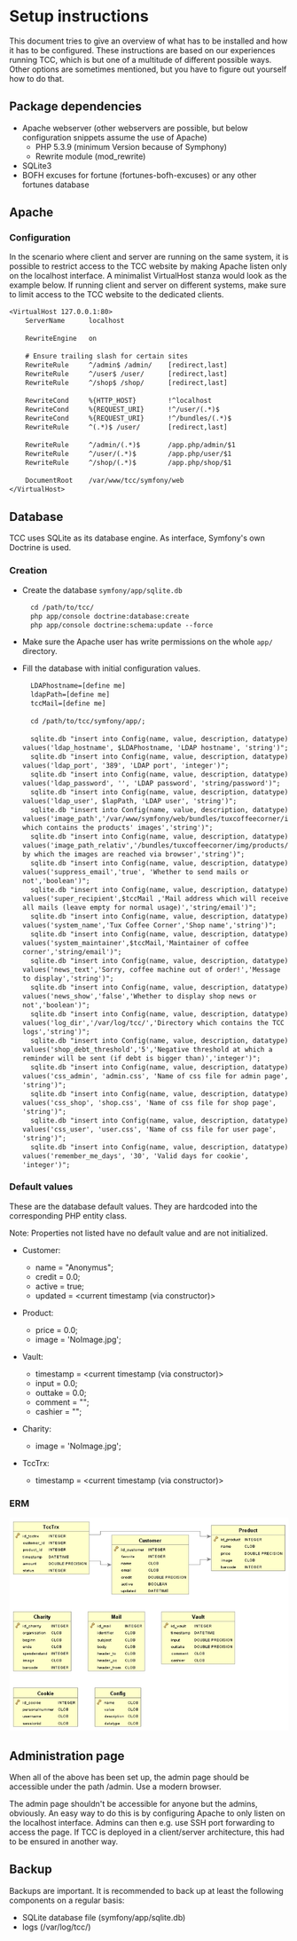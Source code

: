 # Setup instructions
This document tries to give an overview of what has to be installed and how it has to be configured. These instructions are based on our experiences running TCC, which is but one of a multitude of different possible ways. Other options are sometimes mentioned, but you have to figure out yourself how to do that.

## Package dependencies
* Apache webserver (other webservers are possible, but below configuration snippets assume the use of Apache)
	* PHP 5.3.9 (minimum Version because of Symphony)
	* Rewrite module (mod_rewrite)
* SQLite3
* BOFH excuses for fortune (fortunes-bofh-excuses) or any other fortunes database

## Apache
### Configuration
In the scenario where client and server are running on the same system, it is possible to restrict access to the TCC website by making Apache listen only on the localhost interface. A minimalist VirtualHost stanza would look as the example below. If running client and server on different systems, make sure to limit access to the TCC website to the dedicated clients.

	<VirtualHost 127.0.0.1:80>
		ServerName		localhost

		RewriteEngine	on

		# Ensure trailing slash for certain sites
		RewriteRule		^/admin$ /admin/	[redirect,last]
		RewriteRule		^/user$ /user/		[redirect,last]
		RewriteRule		^/shop$ /shop/		[redirect,last]

		RewriteCond		%{HTTP_HOST}		!^localhost
		RewriteCond		%{REQUEST_URI}		!^/user/(.*)$
		RewriteCond		%{REQUEST_URI}		!^/bundles/(.*)$
		RewriteRule		^(.*)$ /user/		[redirect,last]

		RewriteRule		^/admin/(.*)$		/app.php/admin/$1
		RewriteRule		^/user/(.*)$		/app.php/user/$1
		RewriteRule		^/shop/(.*)$		/app.php/shop/$1

		DocumentRoot	/var/www/tcc/symfony/web
	</VirtualHost>

## Database
TCC uses SQLite as its database engine. As interface, Symfony's own Doctrine is used.

### Creation
* Create the database `symfony/app/sqlite.db`

		cd /path/to/tcc/
		php app/console doctrine:database:create
		php app/console doctrine:schema:update --force

* Make sure the Apache user has write permissions on the whole `app/` directory.
* Fill the database with initial configuration values.

		LDAPhostname=[define me]
		ldapPath=[define me]
		tccMail=[define me]

		cd /path/to/tcc/symfony/app/;

		sqlite.db "insert into Config(name, value, description, datatype) values('ldap_hostname', $LDAPhostname, 'LDAP hostname', 'string')";
		sqlite.db "insert into Config(name, value, description, datatype) values('ldap_port', '389', 'LDAP port', 'integer')";
		sqlite.db "insert into Config(name, value, description, datatype) values('ldap_password', '', 'LDAP password', 'string/password')";
		sqlite.db "insert into Config(name, value, description, datatype) values('ldap_user', $lapPath, 'LDAP user', 'string')";
		sqlite.db "insert into Config(name, value, description, datatype) values('image_path','/var/www/symfony/web/bundles/tuxcoffeecorner/img/products','Directory which contains the products' images','string')";
		sqlite.db "insert into Config(name, value, description, datatype) values('image_path_relativ','/bundles/tuxcoffeecorner/img/products/','Path by which the images are reached via browser','string')";
		sqlite.db "insert into Config(name, value, description, datatype) values('suppress_email','true', 'Whether to send mails or not','boolean')";
		sqlite.db "insert into Config(name, value, description, datatype) values('super_recipient',$tccMail ,'Mail address which will receive all mails (leave empty for normal usage)','string/email')";
		sqlite.db "insert into Config(name, value, description, datatype) values('system_name','Tux Coffee Corner','Shop name','string')";
		sqlite.db "insert into Config(name, value, description, datatype) values('system_maintainer',$tccMail,'Maintainer of coffee corner','string/email')";
		sqlite.db "insert into Config(name, value, description, datatype) values('news_text','Sorry, coffee machine out of order!','Message to display','string')";
		sqlite.db "insert into Config(name, value, description, datatype) values('news_show','false','Whether to display shop news or not','boolean')";
		sqlite.db "insert into Config(name, value, description, datatype) values('log_dir','/var/log/tcc/','Directory which contains the TCC logs','string')";
		sqlite.db "insert into Config(name, value, description, datatype) values('shop_debt_threshold','5','Negative threshold at which a reminder will be sent (if debt is bigger than)','integer')";
		sqlite.db "insert into Config(name, value, description, datatype) values('css_admin', 'admin.css', 'Name of css file for admin page', 'string')";
		sqlite.db "insert into Config(name, value, description, datatype) values('css_shop', 'shop.css', 'Name of css file for shop page', 'string')";
		sqlite.db "insert into Config(name, value, description, datatype) values('css_user', 'user.css', 'Name of css file for user page', 'string')";
		sqlite.db "insert into Config(name, value, description, datatype) values('remember_me_days', '30', 'Valid days for cookie', 'integer')";


### Default values
These are the database default values. They are hardcoded into the corresponding PHP entity class.

Note: Properties not listed have no default value and are not initialized.

* Customer:
	* name = "Anonymus";
	* credit = 0.0;
	* active = true; 
	* updated = <current timestamp (via constructor)>

* Product:
	* price = 0.0;
	* image = 'NoImage.jpg'; 

* Vault:
	* timestamp = <current timestamp (via constructor)>
	* input = 0.0;
	* outtake = 0.0;
	* comment = "";
	* cashier = "";

* Charity:
	* image = 'NoImage.jpg'; 

* TccTrx:
	* timestamp = <current timestamp (via constructor)>


### ERM
![ERM-Image](./erm.jpg)


## Administration page
When all of the above has been set up, the admin page should be accessible under the path /admin. Use a modern browser.

The admin page shouldn't be accessible for anyone but the admins, obviously. An easy way to do this is by configuring Apache to only listen on the localhost interface. Admins can then e.g. use SSH port forwarding to access the page. If TCC is deployed in a client/server architecture, this had to be ensured in another way.


## Backup
Backups are important. It is recommended to back up at least the following components on a regular basis:

* SQLite database file (symfony/app/sqlite.db)
* logs (/var/log/tcc/)


